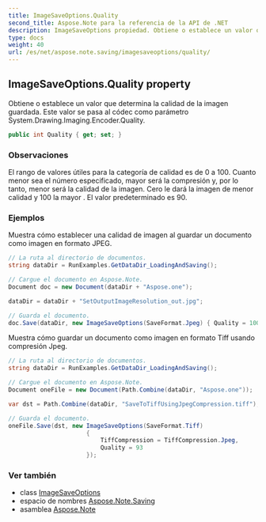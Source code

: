 ```yaml
---
title: ImageSaveOptions.Quality
second_title: Aspose.Note para la referencia de la API de .NET
description: ImageSaveOptions propiedad. Obtiene o establece un valor que determina la calidad de la imagen guardada. Este valor se pasa al códec como parámetro System.Drawing.Imaging.Encoder.Quality.
type: docs
weight: 40
url: /es/net/aspose.note.saving/imagesaveoptions/quality/
---
```

## ImageSaveOptions.Quality property

Obtiene o establece un valor que determina la calidad de la imagen guardada. Este valor se pasa al códec como parámetro System.Drawing.Imaging.Encoder.Quality.

```csharp
public int Quality { get; set; }
```

### Observaciones

El rango de valores útiles para la categoría de calidad es de 0 a 100. Cuanto menor sea el número especificado, mayor será la compresión y, por lo tanto, menor será la calidad de la imagen. Cero le dará la imagen de menor calidad y 100 la mayor . El valor predeterminado es 90.

### Ejemplos

Muestra cómo establecer una calidad de imagen al guardar un documento como imagen en formato JPEG.

```csharp
// La ruta al directorio de documentos.
string dataDir = RunExamples.GetDataDir_LoadingAndSaving();

// Cargue el documento en Aspose.Note.
Document doc = new Document(dataDir + "Aspose.one");

dataDir = dataDir + "SetOutputImageResolution_out.jpg";

// Guarda el documento.
doc.Save(dataDir, new ImageSaveOptions(SaveFormat.Jpeg) { Quality = 100 });
```

Muestra cómo guardar un documento como imagen en formato Tiff usando compresión Jpeg.

```csharp
// La ruta al directorio de documentos.
string dataDir = RunExamples.GetDataDir_LoadingAndSaving();

// Cargue el documento en Aspose.Note.
Document oneFile = new Document(Path.Combine(dataDir, "Aspose.one"));

var dst = Path.Combine(dataDir, "SaveToTiffUsingJpegCompression.tiff");

// Guarda el documento.
oneFile.Save(dst, new ImageSaveOptions(SaveFormat.Tiff)
                      {
                          TiffCompression = TiffCompression.Jpeg,
                          Quality = 93
                      });
```

### Ver también

* class [ImageSaveOptions](../)
* espacio de nombres [Aspose.Note.Saving](../../imagesaveoptions/)
* asamblea [Aspose.Note](../../../)


